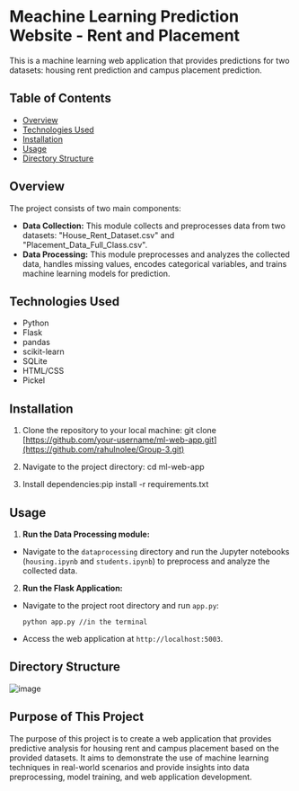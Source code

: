 # Meachine Learning Prediction Website - Rent and Placement

This is a machine learning web application that provides predictions for two datasets: housing rent prediction and campus placement prediction.

## Table of Contents

- [Overview](#overview)
- [Technologies Used](#technologies-used)
- [Installation](#installation)
- [Usage](#usage)
- [Directory Structure](#directory-structure)

## Overview

The project consists of two main components:
- **Data Collection:** This module collects and preprocesses data from two datasets: "House_Rent_Dataset.csv" and "Placement_Data_Full_Class.csv".
- **Data Processing:** This module preprocesses and analyzes the collected data, handles missing values, encodes categorical variables, and trains machine learning models for prediction.

## Technologies Used

- Python
- Flask
- pandas
- scikit-learn
- SQLite
- HTML/CSS
- Pickel

## Installation

1. Clone the repository to your local machine: git clone [https://github.com/your-username/ml-web-app.git](https://github.com/rahulnolee/Group-3.git)

2. Navigate to the project directory: cd ml-web-app

3. Install dependencies:pip install -r requirements.txt


## Usage

1. **Run the Data Processing module:**
- Navigate to the `dataprocessing` directory and run the Jupyter notebooks (`housing.ipynb` and `students.ipynb`) to preprocess and analyze the collected data.

2. **Run the Flask Application:**
- Navigate to the project root directory and run `app.py`:
  ```
  python app.py //in the terminal
  ```
- Access the web application at `http://localhost:5003`.

## Directory Structure
![image](https://github.com/rahulnolee/Group-3/assets/113876448/28d532c7-902a-463f-85c7-27885711e176)


## Purpose of This Project

The purpose of this project is to create a web application that provides predictive analysis for housing rent and campus placement based on the provided datasets. It aims to demonstrate the use of machine learning techniques in real-world scenarios and provide insights into data preprocessing, model training, and web application development.
